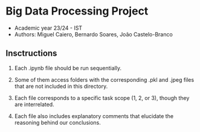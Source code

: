 # Big Data Processing Project 

- Academic year 23/24 - IST
- Authors: Miguel Caiero, Bernardo Soares, João Castelo-Branco


## Insctructions

1. Each .ipynb file should be run sequentially.

2. Some of them access folders with the corresponding .pkl and .jpeg files that are not included in this directory.

3. Each file corresponds to a specific task scope (1, 2, or 3), though they are interrelated.

4. Each file also includes explanatory comments that elucidate the reasoning behind our conclusions.
